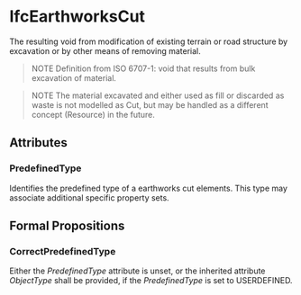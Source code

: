 # IfcEarthworksCut

The resulting void from modification of existing terrain or road structure by excavation or by other means of removing material.

> NOTE Definition from ISO 6707-1: void that results from bulk excavation of material.

> NOTE The material excavated and either used as fill or discarded as waste is not modelled as Cut, but may be handled as a different concept (Resource) in the future.

## Attributes

### PredefinedType
Identifies the predefined type of a earthworks cut elements. This type may associate additional specific property sets.

## Formal Propositions

### CorrectPredefinedType
Either the _PredefinedType_ attribute is unset, or the inherited attribute _ObjectType_ shall be provided, if the _PredefinedType_ is set to USERDEFINED.
